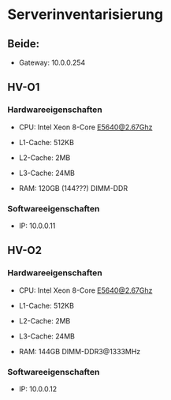 # Serverinventarisierung

## Beide:

- Gateway: 10.0.0.254



## HV-O1

### Hardwareeigenschaften

- CPU: Intel Xeon 8-Core E5640@2.67Ghz
 - L1-Cache: 512KB
 - L2-Cache: 2MB
 - L3-Cache: 24MB

- RAM: 120GB (144???) DIMM-DDR

### Softwareeigenschaften

- IP: 10.0.0.11



## HV-O2

### Hardwareeigenschaften

- CPU: Intel Xeon 8-Core E5640@2.67Ghz
 - L1-Cache: 512KB
 - L2-Cache: 2MB
 - L3-Cache: 24MB

- RAM: 144GB DIMM-DDR3@1333MHz

### Softwareeigenschaften

- IP: 10.0.0.12